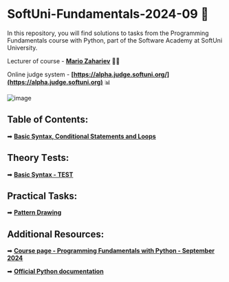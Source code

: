 # SoftUni-Fundamentals-2024-09 🏫
In this repository, you will find solutions to tasks from the Programming Fundamentals course with Python, part of the Software Academy at SoftUni University. 

Lecturer of course - **[Mario Zahariev](https://www.linkedin.com/in/mario-zahariev-753a7b202/)** 🐱‍🚀

Online judge system - **[https://alpha.judge.softuni.org/](https://alpha.judge.softuni.org)** 📊  

![image](https://user-images.githubusercontent.com/68993494/185683680-bcfefe65-88fb-4192-b0b2-ff9130c39487.png)

 
## Table of Contents: 
➡ [**Basic Syntax, Conditional Statements and Loops**]() 
  
## Theory Тests:
➡ [**Basic Syntax - TEST**](https://github.com/zahariev-webbersof/python-fundamentals-09-2024-/blob/main/Basic%20Syntax%20-%20TEST.md)

## Practical Tasks:  
➡ [**Pattern Drawing**](https://github.com/zahariev-webbersof/python-fundamentals-09-2024-/blob/main/Pattern%20Drawing.md)
 
## Additional Resources: 
 
➡ [**Course page - Programming Fundamentals with Python - September 2024**](https://softuni.bg/trainings/4693/programming-fundamentals-with-python-september-2024)

➡ [**Official Python documentation**](https://docs.python.org/3/)


